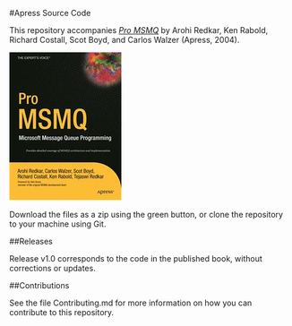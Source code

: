 #Apress Source Code

This repository accompanies [*Pro MSMQ*](http://www.apress.com/9781590593462) by Arohi Redkar, Ken Rabold, Richard Costall, Scot Boyd, and Carlos Walzer (Apress, 2004).

![Cover image](9781590593462.jpg)

Download the files as a zip using the green button, or clone the repository to your machine using Git.

##Releases

Release v1.0 corresponds to the code in the published book, without corrections or updates.

##Contributions

See the file Contributing.md for more information on how you can contribute to this repository.
